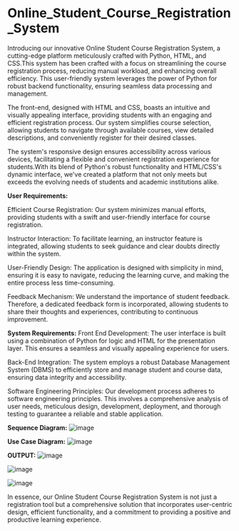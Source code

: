 # Online_Student_Course_Registration_System
Introducing our innovative Online Student Course Registration System, a cutting-edge platform meticulously crafted with Python, HTML, and CSS.This system has been crafted with a focus on streamlining the course registration process, reducing manual workload, and enhancing overall efficiency.
This user-friendly system leverages the power of Python for robust backend functionality, ensuring seamless data processing and management.

The front-end, designed with HTML and CSS, boasts an intuitive and visually appealing interface, providing students with an engaging and efficient registration process. Our system simplifies course selection, allowing students to navigate through available courses, view detailed descriptions, and conveniently register for their desired classes.

The system's responsive design ensures accessibility across various devices, facilitating a flexible and convenient registration experience for students.With its blend of Python's robust functionality and HTML/CSS's dynamic interface, we've created a platform that not only meets but exceeds the evolving needs of students and academic institutions alike.

**User Requirements:**

Efficient Course Registration: Our system minimizes manual efforts, providing students with a swift and user-friendly interface for course registration.

Instructor Interaction: To facilitate learning, an instructor feature is integrated, allowing students to seek guidance and clear doubts directly within the system.

User-Friendly Design: The application is designed with simplicity in mind, ensuring it is easy to navigate, reducing the learning curve, and making the entire process less time-consuming.

Feedback Mechanism: We understand the importance of student feedback. Therefore, a dedicated feedback form is incorporated, allowing students to share their thoughts and experiences, contributing to continuous improvement.


**System Requirements:**
Front End Development: The user interface is built using a combination of Python for logic and HTML for the presentation layer. This ensures a seamless and visually appealing experience for users.

Back-End Integration: The system employs a robust Database Management System (DBMS) to efficiently store and manage student and course data, ensuring data integrity and accessibility.

Software Engineering Principles: Our development process adheres to software engineering principles. This involves a comprehensive analysis of user needs, meticulous design, development, deployment, and thorough testing to guarantee a reliable and stable application.

**Sequence Diagram:**
![image](https://github.com/DhanaSree999/Online_Student_Course_Registration_System/assets/110033766/250abd0d-671f-4ecc-9421-55377dab0f89)

**Use Case Diagram:**
![image](https://github.com/DhanaSree999/Online_Student_Course_Registration_System/assets/110033766/24471eb4-7e80-4e40-ac04-4a9a5a1bc40e)

**OUTPUT:**
![image](https://github.com/DhanaSree999/Online_Student_Course_Registration_System/assets/110033766/f820801b-b453-4d48-99fe-cbca563f1f1c)

![image](https://github.com/DhanaSree999/Online_Student_Course_Registration_System/assets/110033766/df096e12-d850-495c-8687-b52d4f71c452)

![image](https://github.com/DhanaSree999/Online_Student_Course_Registration_System/assets/110033766/2d0f42d8-5baa-47d6-bcbc-80eb27d7fd5c)

In essence, our Online Student Course Registration System is not just a registration tool but a comprehensive solution that incorporates user-centric design, efficient functionality, and a commitment to providing a positive and productive learning experience.

